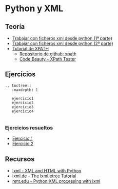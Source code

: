 # Python y XML

## Teoría

* [Trabajar con ficheros xml desde python (1ª parte)](http://www.josedomingo.org/pledin/2015/01/trabajar-con-ficheros-xml-desde-python_1/)
* [Trabajar con ficheros xml desde python (2ª parte)](http://www.josedomingo.org/pledin/2015/01/trabajar-con-ficheros-xml-desde-python_2/)
* [Tutorial de XPATH](http://bibing.us.es/proyectos/abreproy/11774/fichero/2.4.-+XPath.pdf)
	* [Repositorio de github: xpath](https://github.com/josedom24/xpath)
	* [Code Beauty - XPath Tester](https://codebeautify.org/Xpath-Tester)

## Ejercicios

```eval_rst
.. toctree::
   :maxdepth: 1
   
   ejercicio1
   ejercicio2
   ejercicio3
   ejercicio4
   
```

### Ejercicios resueltos

* [Ejercicio 1](https://raw.githubusercontent.com/josedom24/lmgs_doc/master/unidades/u6/ejercicio1.py)
* [Ejercicio 2](https://raw.githubusercontent.com/josedom24/lmgs_doc/master/unidades/u6/ejercicio2.py)

## Recursos

* [lxml - XML and HTML with Python](http://lxml.de/)
* [lxml.de - The lxml.etree Tutorial](http://lxml.de/tutorial.html)
* [nmt.edu - Python XML processing with lxml](http://infohost.nmt.edu/tcc/help/pubs/pylxml/web/index.html)
